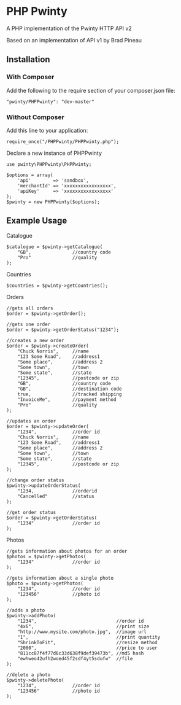 # PHP Pwinty

A PHP implementation of the Pwinty HTTP API v2

Based on an implementation of API v1 by Brad Pineau

## Installation

### With Composer

Add the following to the require section of your composer.json file:

    "pwinty/PHPPwinty": "dev-master"

### Without Composer

Add this line to your application:

    require_once("/PHPPwinty/PHPPwinty.php");

Declare a new instance of PHPPwinty

    use pwinty\PHPPwinty\PHPPwinty;

    $options = array(
        'api'        => 'sandbox',
        'merchantId' => 'xxxxxxxxxxxxxxxxx',
        'apiKey'     => 'xxxxxxxxxxxxxxxxx'
    );
    $pwinty = new PHPPwinty($options);

## Example Usage

Catalogue

    $catalogue = $pwinty->getCatalogue(
        "GB",               //country code
        "Pro"               //quality
    );

Countries

    $countries = $pwinty->getCountries();   

Orders

    //gets all orders
    $order = $pwinty->getOrder(); 

    //gets one order
    $order = $pwinty->getOrderStatus("1234"); 

    //creates a new order
    $order = $pwinty->createOrder(
        "Chuck Norris",     //name
        "123 Some Road",    //address1
        "Some place",       //address 2
        "Some town",        //town
        "Some state",       //state
        "12345",            //postcode or zip
        "GB",               //country code
        "GB",               //destination code
        true,               //tracked shipping
        "InvoiceMe",        //payment method
        "Pro"               //quality
    );

    //updates an order
    $order = $pwinty->updateOrder(
        "1234",             //order id
        "Chuck Norris",     //name
        "123 Some Road",    //address1
        "Some place",       //address 2
        "Some town",        //town
        "Some state",       //state
        "12345",            //postcode or zip
    );

    //change order status
    $pwinty->updateOrderStatus(
        "1234,              //orderid
        "Cancelled"         //status
    );

    //get order status
    $order = $pwinty->getOrderStatus(
        "1234"              //order id
    );

Photos
    
    //gets information about photos for an order
    $photos = $pwinty->getPhotos(
        "1234"              //order id
    );

    //gets information about a single photo
    $photo = $pwinty->getPhotos(
        "1234",             //order id
        "123456"            //photo id
    );

    //adds a photo
    $pwinty->addPhoto(
        "1234",                             //order id
        "4x6",                              //print size
        "http://www.mysite.com/photo.jpg",  //image url
        "1",                                //print quantity
        "ShrinkToFit",                      //resize method
        "2000",                             //price to user
        "811cc87f4f77d6c33d638f9def39473b", //md5 hash
        "ewhweo42ufh2woed45f2sdf4yt5sdufw"  //file
    );                              

    //delete a photo
    $pwinty->deletePhoto(
        "1234",             //order id
        "123456"            //photo id
    );